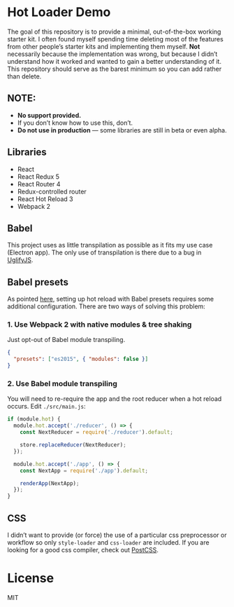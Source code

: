 # Hot Loader Demo
The goal of this repository is to provide a minimal, out-of-the-box working
starter kit. I often found myself spending time deleting most of the features
from other people’s starter kits and implementing them myself. **Not**
necessarily because the implementation was wrong, but because I didn’t
understand how it worked and wanted to gain a better understanding of it.
This repository should serve as the barest minimum so you can add rather than
delete.

## NOTE:
- **No support provided.**
- If you don’t know how to use this, don’t.
- **Do not use in production** — some libraries are still in beta or even alpha.

## Libraries
- React
- React Redux 5
- React Router 4
- Redux-controlled router
- React Hot Reload 3
- Webpack 2

## Babel
This project uses as little transpilation as possible as it fits my use case
(Electron app). The only use of transpilation is there due to a bug in [UglifyJS](https://github.com/mishoo/UglifyJS2/issues/448#issuecomment-245936071).

## Babel presets
As pointed [here](https://github.com/gaearon/react-hot-loader/issues/410),
setting up hot reload with Babel presets requires some additional
configuration. There are two ways of solving this problem:

### 1. Use Webpack 2 with native modules & tree shaking
Just opt-out of Babel module transpiling.

```json
{
  "presets": ["es2015", { "modules": false }]
}
```

### 2. Use Babel module transpiling
You will need to re-require the app and the root reducer when a hot reload
occurs. Edit `./src/main.js`:

```js
if (module.hot) {
  module.hot.accept('./reducer', () => {
    const NextReducer = require('./reducer').default;

    store.replaceReducer(NextReducer);
  });

  module.hot.accept('./app', () => {
    const NextApp = require('./app').default;

    renderApp(NextApp);
  });
}
```

## CSS
I didn’t want to provide (or force) the use of a particular css preprocessor or workflow so only `style-loader` and `css-loader` are included. If you are looking for a good css compiler, check out [PostCSS](https://github.com/postcss/postcss).

# License
MIT
